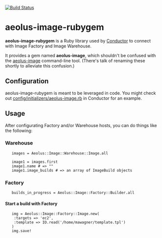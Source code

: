 [![Build
Status](https://secure.travis-ci.org/aeolusproject/aeolus-image-rubygem.png)](http://travis-ci.org/aeolusproject/aeolus-image-rubygem)

# aeolus-image-rubygem #
**aeolus-image-rubygem** is a Ruby library used by [Conductor](https://github.com/aeolusproject/conductor) to connect with Image Factory and Image Warehouse.

It provides a gem named **aeolus-image**, which shouldn't be confused with the [aeolus-image](https://github.com/aeolusproject/aeolus-image) command-line tool. (There's talk of renaming these shortly to alleviate this confusion.)

## Configuration ##
aeolus-image-rubygem is meant to be leveraged in code. You might check out [config/initializers/aeolus-image.rb](https://github.com/aeolusproject/conductor/blob/master/src/config/initializers/aeolus-image.rb) in Conductor for an example.

## Usage ##
After configurating Factory and/or Warehouse hosts, you can do things like the following:

### Warehouse ###

~~~
   images = Aeolus::Image::Warehouse::Image.all
   
   image1 = images.first
   image1.name # => ""
   image1.image_builds # => an array of ImageBuild objects
~~~

### Factory ###

~~~
   builds_in_progress = Aeolus::Image::Factory::Builder.all
~~~

#### Start a build with Factory ####

~~~
   img = Aeolus::Image::Factory::Image.new(
    :targets => 'ec2',
    :template => IO.read('/home/mawagner/template.tpl')
   )
   img.save!
~~~
